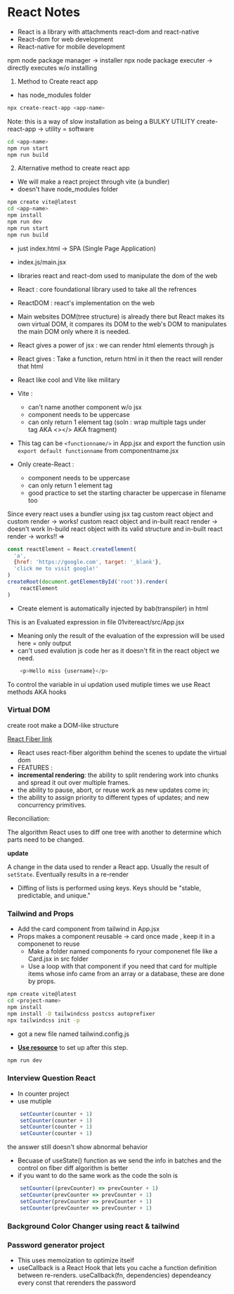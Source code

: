 # React Notes
- React is a library with attachments react-dom and react-native
- React-dom for web development
- React-native for mobile development 

npm node package manager -> installer
npx node package executer -> directly executes w/o installing

1. Method to Create react app
- has node_modules folder
```bash
npx create-react-app <app-name>
```
Note: this is a way of slow installation as being a BULKY UTILITY
create-react-app -> utility = software

```bash
cd <app-name>
npm run start
npm run build
```

2. Alternative method to create react app
- We will make a react project through vite (a bundler)
- doesn't have node_modules folder
```bash
npm create vite@latest
cd <app-name>
npm install
npm run dev
npm run start
npm run build
```

- just index.html -> SPA (Single Page Application)
- index.js/main.jsx
- libraries react and react-dom used to manipulate the dom of the web
- React : core foundational library used to take all the refrences
- ReactDOM : react's implementation on the web
- Main websites DOM(tree structure) is already there but React makes its own virtual DOM, it compares its DOM to the web's DOM to manipulates the main DOM only where it is needed.
- React gives a power of jsx : we can render html elements through js 
- React gives : Take a function, return html in it then the react will render that html
- React like cool and Vite like military
- Vite :
    - can't name another component w/o jsx 
    - component needs to be uppercase
    - can only return 1 element tag (soln : wrap multiple tags under <div></div> tag AKA <></> AKA fragment)
- This tag can be `<functionname/>` in App.jsx and export the function usin `export default functionname` from componentname.jsx

- Only create-React :
    - component needs to be uppercase
    - can only return 1 element tag
    - good practice to set the starting character be uppercase in filename too

Since every react uses a bundler using jsx tag
custom react object and custom render -> works!
custom react object and in-built react render -> doesn't work
In-build react object with its valid structure and in-built react render -> works!! =>
```js
const reactElement = React.createElement(
  'a',
  {href: 'https://google.com', target: '_blank'},
  'click me to visit google!'
)
createRoot(document.getElementById('root')).render(
    reactElement
)
```
- Create element is automatically injected by bab(transpiler) in html

This is an Evaluated expression in file 01vitereact/src/App.jsx
- Meaning only the result of the evaluation of the expression will be used here = only output
- can't used evalution js code her as it doesn't fit in the react object we need.
```js
    <p>Hello miss {username}</p>
```

To control the variable in ui updation used mutiple times we use React methods AKA hooks

### Virtual DOM
create root make a DOM-like structure

[React Fiber link](https://github.com/acdlite/react-fiber-architecture)
- React uses react-fiber algorithm behind the scenes to update the virtual dom
- FEATURES : 
-  **incremental rendering**: the ability to split rendering work into chunks and spread it out over multiple frames.
- the ability to pause, abort, or reuse work as new updates come in; 
- the ability to assign priority to different types of updates; and new concurrency primitives.

Reconciliation:

The algorithm React uses to diff one tree with another to determine which parts need to be changed.

**update**

A change in the data used to render a React app. Usually the result of `setState`. Eventually results in a re-render

- Diffing of lists is performed using keys. Keys should be "stable, predictable, and unique."

### Tailwind and Props
- Add the card component from tailwind in App.jsx
- Props makes a component reusable -> card once made , keep it in a componenet to reuse
    - Make a folder named components fo ryour componenet file like a Card.jsx in src folder
    - Use a loop with that component if you need that card for multiple items whose info came from an array or a database, these are done by props.


```bash
npm create vite@latest
cd <project-name>
npm install
npm install -D tailwindcss postcss autoprefixer
npx tailwindcss init -p
```
- got a new file named tailwind.config.js

- **[Use resource](https://tailwindcss.com/docs/guides/vite)** to set up after this step.

```bash
npm run dev
```

### Interview Question React
- In counter project
- use mutiple 
```jsx
    setCounter(counter + 1)
    setCounter(counter + 1)
    setCounter(counter + 1)
    setCounter(counter + 1)
```
the answer still doesn't show abnormal behavior
- Becuase of useState() function as we send the info in batches and the control on fiber diff algorithm is better
- if you want to do the same work as the code the soln is
```jsx
    setCounter((prevCounter) => prevCounter + 1)
    setCounter(prevCounter => prevCounter + 1)
    setCounter(prevCounter => prevCounter + 1)
    setCounter(prevCounter => prevCounter + 1)
```

### Background Color Changer using react & tailwind

### Password generator project
- This uses memoization to optimize itself
- useCallback is a React Hook that lets you cache a function definition between re-renders.
useCallback(fn, dependencies) 
dependeancy every const that rerenders the password